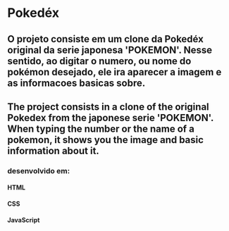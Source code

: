 # Pokedéx

## O projeto consiste em um clone da Pokedéx original da serie japonesa 'POKEMON'. Nesse sentido, ao digitar o numero, ou nome do pokémon desejado, ele ira aparecer a imagem e as informacoes basicas sobre.

## The project consists in a clone of the original Pokedex from the japonese serie 'POKEMON'. When typing the number or the name of a pokemon, it shows you the image and basic information about it.

### desenvolvido em:
#### HTML
#### CSS
#### JavaScript